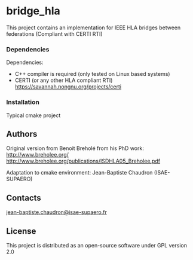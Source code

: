 # bridge_hla

This project contains an implementation for IEEE HLA bridges between federations (Compliant with CERTI RTI)

### Dependencies

Dependencies:
- C++ compiler is required (only tested on Linux based systems)
- CERTI (or any other HLA compliant RTI) https://savannah.nongnu.org/projects/certi

### Installation

Typical cmake project

## Authors

Original version from Benoit Breholé from his PhD work:
http://www.breholee.org/
http://www.breholee.org/publications/ISDHLA05_Breholee.pdf

Adaptation to cmake environment:
Jean-Baptiste Chaudron (ISAE-SUPAERO)

## Contacts

jean-baptiste.chaudron@isae-supaero.fr

## License

This project is distributed as an open-source software under GPL version 2.0
